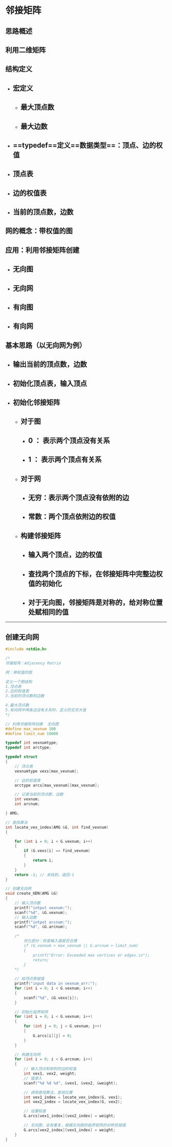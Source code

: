 # 邻接矩阵

## 思路概述

## 利用二维矩阵

## 结构定义

- ## 宏定义
  - ## 最大顶点数
  - ## 最大边数
- ## ==typedef==定义==数据类型==：顶点、边的权值
- ## 顶点表
- ## 边的权值表
- ## 当前的顶点数，边数

## 网的概念：带权值的图

## 应用：利用邻接矩阵创建

- ## 无向图
- ## 无向网
- ## 有向图
- ## 有向网

## 基本思路（以无向网为例）

- ## 输出当前的顶点数，边数
- ## 初始化顶点表，输入顶点
- ## 初始化邻接矩阵
  - ## 对于图
    - ## 0 ： 表示两个顶点没有关系
    - ## 1 ： 表示两个顶点有关系
  - ## 对于网
    - ## 无穷：表示两个顶点没有依附的边
    - ## 常数：两个顶点依附边的权值
  - ## 构建邻接矩阵
    - ## 输入两个顶点，边的权值
    - ## 查找两个顶点的下标，在邻接矩阵中完整边权值的初始化
    - ## 对于无向图，邻接矩阵是对称的，给对称位置处赋相同的值

---

## 创建无向网

```c
#include <stdio.h>

/*
邻接矩阵：Adjacency Matrix

网：带权值的图

定义一个图结构
1.顶点表
2.边的权值表
3.当前的顶点数和边数

4.最大顶点数
5.有向网中两条边没有关系时，定义的无穷大值
*/

// 利用邻接矩阵创建  无向图
#define max_vexnum 100
#define limit_num 10000

typedef int vexnumtype;
typedef int arctype;

typedef struct
{
    // 顶点表
    vexnumtype vexs[max_vexnum];

    // 边的权值表
    arctype arcs[max_vexnum][max_vexnum];

    // 记录当前的顶点数，边数
    int vexnum;
    int arcnum;

} AMG;

// 查找算法
int locate_vex_index(AMG &G, int find_vexnum)
{

    for (int i = 0; i < G.vexnum; i++)
    {
        if (G.vexs[i] == find_vexnum)
        {
            return i;
        }
    }
    return -1; // 未找到，返回-1
}

// 创建无向网
void create_UDN(AMG &G)
{
    // 输入顶点数
    printf("intput vexnum:");
    scanf("%d", &G.vexnum);
    // 输入边数
    printf("intput arcnum:");
    scanf("%d", &G.arcnum);

    /*
        优化部分：检查输入值是否合理
        if (G.vexnum > max_vexnum || G.arcnum > limit_num)
        {
            printf("Error: Exceeded max vertices or edges.\n");
            return;
        }
    */

    // 给顶点表赋值
    printf("input data in vexnum_arr:");
    for (int i = 0; i < G.vexnum; i++)
    {
        scanf("%d", &G.vexs[i]);
    }

    // 初始化临界矩阵
    for (int i = 0; i < G.vexnum; i++)
    {
        for (int j = 0; j < G.vexnum; j++)
        {
            G.arcs[i][j] = 0;
        }
    }

    // 构建无向网
    for (int i = 0; i < G.arcnum; i++)
    {
        // 输入顶点和依附的边的权值
        int vex1, vex2, weight;
        // 值录入
        scanf("%d %d %d", &vex1, &vex2, &weight);

        // 调用查找算法，查找位置
        int vex1_index = locate_vex_index(G, vex1);
        int vex2_index = locate_vex_index(G, vex2);

        // 设置权值
        G.arcs[vex1_index][vex2_index] = weight;

        // 无向图，会有重复，根据无向图的临界矩阵的对称性赋值
        G.arcs[vex2_index][vex1_index] = weight;
    }
}
```
